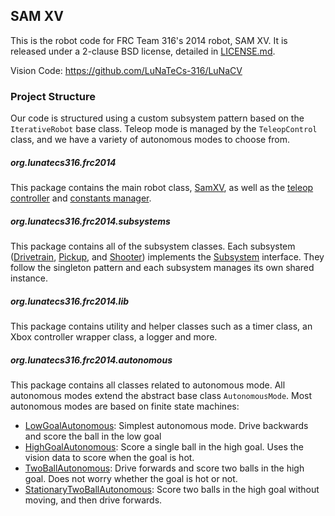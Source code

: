 ## SAM XV

This is the robot code for FRC Team 316's 2014 robot, SAM XV. It is released under a 2-clause BSD license, detailed in [LICENSE.md](LICENSE.md).

Vision Code: https://github.com/LuNaTeCs-316/LuNaCV

### Project Structure
Our code is structured using a custom subsystem pattern based on the `IterativeRobot` base class. Teleop mode is managed by the `TeleopControl` class, and we have a variety of autonomous modes to choose from.

##### org.lunatecs316.frc2014
This package contains the main robot class, [SamXV][], as well as the [teleop controller][TeleopControl] and [constants manager][Constants].

##### org.lunatecs316.frc2014.subsystems
This package contains all of the subsystem classes. Each subsystem ([Drivetrain][], [Pickup][], and [Shooter][]) implements the [Subsystem][] interface. They follow the singleton pattern and each subsystem manages its own shared instance.

##### org.lunatecs316.frc2014.lib
This package contains utility and helper classes such as a timer class, an Xbox controller wrapper class, a logger and more.

##### org.lunatecs316.frc2014.autonomous
This package contains all classes related to autonomous mode. All autonomous modes extend the abstract base class `AutonomousMode`. Most autonomous modes are based on finite state machines:
- [LowGoalAutonomous][]: Simplest autonomous mode. Drive backwards and score the ball in the low goal
- [HighGoalAutonomous][]: Score a single ball in the high goal. Uses the vision data to score when the goal is hot.
- [TwoBallAutonomous][]: Drive forwards and score two balls in the high goal. Does not worry whether the goal is hot or not.
- [StationaryTwoBallAutonomous][]: Score two balls in the high goal without moving, and then drive forwards.

[SamXV]:                       src/org/lunatecs316/frc2014/SamXV.java
[TeleopControl]:               src/org/lunatecs316/frc2014/TeleopControl.java
[Constants]:                   src/org/lunatecs316/frc2014/Constants.java
[Subsystem]:                   src/org/lunatecs316/frc2014/subsystems/Subsystem.java
[Drivetrain]:                  src/org/lunatecs316/frc2014/subsystems/Drivetrain.java
[Pickup]:                      src/org/lunatecs316/frc2014/subsystems/Pickup.java
[Shooter]:                     src/org/lunatecs316/frc2014/subsystems/Shooter.java
[LowGoalAutonomous]:           src/org/lunatecs316/frc2014/autonomous/LowGoalAutonomous.java
[HighGoalAutonomous]:          src/org/lunatecs316/frc2014/autonomous/HighGoalAutonomous.java
[TwoBallAutonomous]:           src/org/lunatecs316/frc2014/autonomous/TwoBallAutonomous.java
[StationaryTwoBallAutonomous]: src/org/lunatecs316/frc2014/autonomous/StationaryTwoBallAutonomous.java
